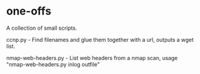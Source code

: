 one-offs
========

A collection of small scripts.

ccnp.py - Find filenames and glue them together with a url, outputs a wget list.

nmap-web-headers.py - List web headers from a nmap scan, usage "nmap-web-headers.py inlog outfile"
